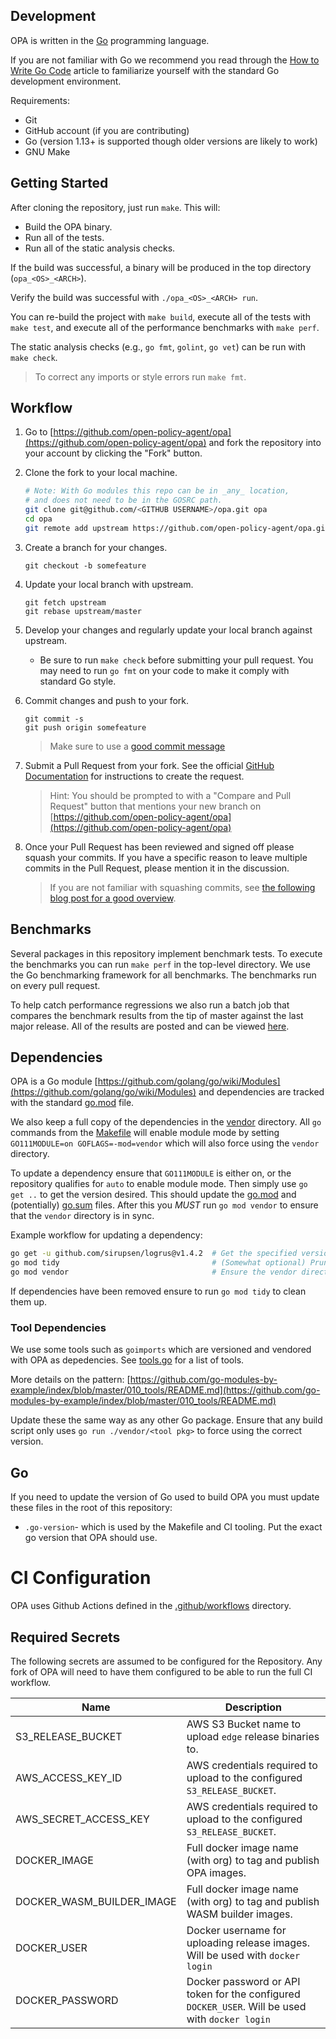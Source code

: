 ## Development

OPA is written in the [Go](https://golang.org) programming language.

If you are not familiar with Go we recommend you read through the [How to Write Go
Code](https://golang.org/doc/code.html) article to familiarize yourself with the standard Go development environment.

Requirements:

- Git
- GitHub account (if you are contributing)
- Go (version 1.13+ is supported though older versions are likely to work)
- GNU Make

## Getting Started

After cloning the repository, just run `make`. This will:

- Build the OPA binary.
- Run all of the tests.
- Run all of the static analysis checks.

If the build was successful, a binary will be produced in the top directory (`opa_<OS>_<ARCH>`).

Verify the build was successful with `./opa_<OS>_<ARCH> run`.

You can re-build the project with `make build`, execute all of the tests
with `make test`, and execute all of the performance benchmarks with `make perf`.

The static analysis checks (e.g., `go fmt`, `golint`, `go vet`) can be run
with `make check`.

> To correct any imports or style errors run `make fmt`.

## Workflow

1. Go to [https://github.com/open-policy-agent/opa](https://github.com/open-policy-agent/opa) and fork the repository
   into your account by clicking the "Fork" button.

1. Clone the fork to your local machine.
    
    ```bash
    # Note: With Go modules this repo can be in _any_ location,
    # and does not need to be in the GOSRC path.
    git clone git@github.com/<GITHUB USERNAME>/opa.git opa
    cd opa
    git remote add upstream https://github.com/open-policy-agent/opa.git
    ```

1. Create a branch for your changes.

    ```
    git checkout -b somefeature
    ```

1. Update your local branch with upstream.

    ```
    git fetch upstream
    git rebase upstream/master
    ```

1. Develop your changes and regularly update your local branch against upstream.

    - Be sure to run `make check` before submitting your pull request. You
      may need to run `go fmt` on your code to make it comply with standard Go
      style.

1. Commit changes and push to your fork.

    ```
    git commit -s
    git push origin somefeature
    ```
   
   > Make sure to use a [good commit message](../../CONTRIBUTING.md#commit-messages)

1. Submit a Pull Request from your fork. See the official [GitHub Documentation](https://help.github.com/en/github/collaborating-with-issues-and-pull-requests/creating-a-pull-request-from-a-fork)
   for instructions to create the request.
   
    > Hint: You should be prompted to with a "Compare and Pull Request" button
      that mentions your new branch on [https://github.com/open-policy-agent/opa](https://github.com/open-policy-agent/opa)

1. Once your Pull Request has been reviewed and signed off please squash your
   commits. If you have a specific reason to leave multiple commits in the
   Pull Request, please mention it in the discussion.

   > If you are not familiar with squashing commits, see [the following blog post for a good overview](http://gitready.com/advanced/2009/02/10/squashing-commits-with-rebase.html).

## Benchmarks

Several packages in this repository implement benchmark tests. To execute the
benchmarks you can run `make perf` in the top-level directory. We use the Go
benchmarking framework for all benchmarks. The benchmarks run on every pull
request.

To help catch performance regressions we also run a batch job that compares the
benchmark results from the tip of master against the last major release. All of
the results are posted and can be viewed
[here](https://opa-benchmark-results.s3.amazonaws.com/index.html).

## Dependencies

OPA is a Go module [https://github.com/golang/go/wiki/Modules](https://github.com/golang/go/wiki/Modules)
and dependencies are tracked with the standard [go.mod](../../go.mod) file.

We also keep a full copy of the dependencies in the [vendor](../../vendor)
directory. All `go` commands from the [Makefile](../../Makefile) will enable
module mode by setting `GO111MODULE=on GOFLAGS=-mod=vendor` which will also
force using the `vendor` directory.

To update a dependency ensure that `GO111MODULE` is either on, or the repository
qualifies for `auto` to enable module mode. Then simply use `go get ..` to get
the version desired. This should update the [go.mod](../../go.mod) and (potentially)
[go.sum](../../go.sum) files. After this you *MUST* run `go mod vendor` to ensure
that the `vendor` directory is in sync.

Example workflow for updating a dependency:

```bash
go get -u github.com/sirupsen/logrus@v1.4.2  # Get the specified version of the package.
go mod tidy                                  # (Somewhat optional) Prunes removed dependencies.
go mod vendor                                # Ensure the vendor directory is up to date.
```

If dependencies have been removed ensure to run `go mod tidy` to clean them up.


### Tool Dependencies

We use some tools such as `goimports` which are versioned and vendored
with OPA as depedencies. See [tools.go](../../tools.go) for a list of tools.

More details on the pattern: [https://github.com/go-modules-by-example/index/blob/master/010_tools/README.md](https://github.com/go-modules-by-example/index/blob/master/010_tools/README.md)

Update these the same way as any other Go package. Ensure that any build script
only uses `go run ./vendor/<tool pkg>` to force using the correct version.

## Go

If you need to update the version of Go used to build OPA you must update these
files in the root of this repository:

* `.go-version`- which is used by the Makefile and CI tooling. Put the exact go
  version that OPA should use.

# CI Configuration

OPA uses Github Actions defined in the [.github/workflows](../../.github/workflows)
directory.

## Required Secrets

The following secrets are assumed to be configured for the Repository. Any fork of
OPA will need to have them configured to be able to run the full CI workflow.

| Name | Description |
|------|-------------|
| S3_RELEASE_BUCKET | AWS S3 Bucket name to upload `edge` release binaries to. |
| AWS_ACCESS_KEY_ID | AWS credentials required to upload to the configured `S3_RELEASE_BUCKET`. |
| AWS_SECRET_ACCESS_KEY | AWS credentials required to upload to the configured `S3_RELEASE_BUCKET`. |
| DOCKER_IMAGE | Full docker image name (with org) to tag and publish OPA images. |
| DOCKER_WASM_BUILDER_IMAGE | Full docker image name (with org) to tag and publish WASM builder images. |
| DOCKER_USER | Docker username for uploading release images. Will be used with `docker login` |
| DOCKER_PASSWORD | Docker password or API token for the configured `DOCKER_USER`. Will be used with `docker login` |
